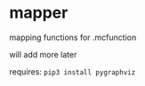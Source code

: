 # mapper
mapping functions for .mcfunction

will add more later

requires:
`pip3 install pygraphviz`
